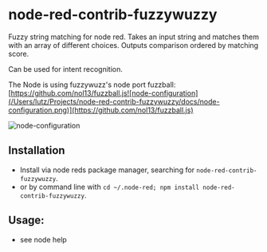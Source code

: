 # node-red-contrib-fuzzywuzzy

Fuzzy string matching for node red. Takes an input string and matches them with an array of different choices. Outputs comparison ordered by matching score.

Can be used for intent recognition.

The Node is using fuzzywuzz's node port fuzzball: [https://github.com/nol13/fuzzball.js![node-configuration](/Users/lutz/Projects/node-red-contrib-fuzzywuzzy/docs/node-configuration.png)](https://github.com/nol13/fuzzball.js)

![node-configuration](/Users/lutz/Desktop/node-configuration.png)

## Installation

* Install via node reds package manager, searching for `node-red-contrib-fuzzywuzzy`.
* or by command line with `cd ~/.node-red; npm install node-red-contrib-fuzzywuzzy`.

## Usage:

* see node help